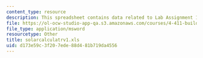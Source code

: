 ```yaml
---
content_type: resource
description: This spreadsheet contains data related to Lab Assignment 1.
file: https://ol-ocw-studio-app-qa.s3.amazonaws.com/courses/4-411-building-technology-laboratory-spring-2004/d173e59c3f207ede88d481b719da4556_solarcalculatrv1.xls
file_type: application/msword
resourcetype: Other
title: solarcalculatrv1.xls
uid: d173e59c-3f20-7ede-88d4-81b719da4556
---
```

